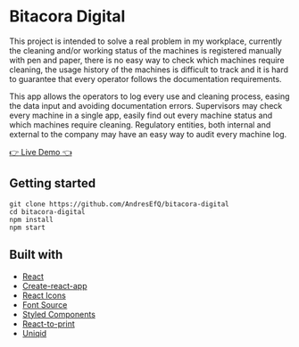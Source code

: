 # Bitacora Digital

This project is intended to solve a real problem in my workplace, currently the cleaning and/or working status of the machines is registered manually with pen and paper, there is no easy way to check which machines require cleaning, the usage history of the machines is difficult to track and it is hard to guarantee that every operator follows the documentation requirements.

This app allows the operators to log every use and cleaning process, easing the data input and avoiding documentation errors. Supervisors may check every machine in a single app, easily find out every machine status and which machines require cleaning. Regulatory entities, both internal and external to the company may have an easy way to audit every machine log.

[:point_right: Live Demo :point_left:](https://andresefq.github.io/bitacora-digital/)

## Getting started

```
git clone https://github.com/AndresEfQ/bitacora-digital
cd bitacora-digital
npm install
npm start
```

## Built with

- [React](https://reactjs.org/)
- [Create-react-app](https://create-react-app.dev/)
- [React Icons](https://www.npmjs.com/package/react-icons)
- [Font Source](https://fontsource.org/docs/introduction)
- [Styled Components](https://styled-components.com/)
- [React-to-print](https://www.npmjs.com/package/react-to-print)
- [Uniqid](https://www.npmjs.com/package/uniqid)